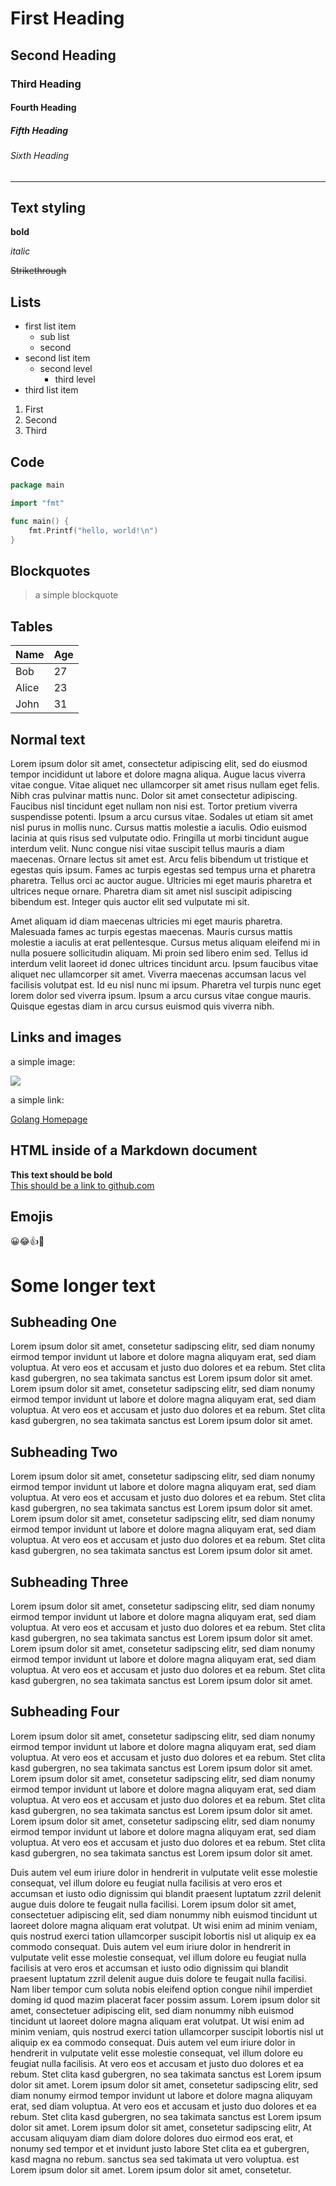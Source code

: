 # First Heading

## Second Heading

### Third Heading

#### Fourth Heading

##### Fifth Heading

###### Sixth Heading

---

## Text styling

**bold**

_italic_

~~Strikethrough~~

## Lists

- first list item
	- sub list
	- second
- second list item
	- second level
		- third level
- third list item

1. First
2. Second
3. Third


## Code

```go
package main

import "fmt"

func main() {
	fmt.Printf("hello, world!\n")
}
```

## Blockquotes

> a simple blockquote

## Tables

Name    | Age
--------|------
Bob     | 27
Alice   | 23
John	| 31

## Normal text

Lorem ipsum dolor sit amet, consectetur adipiscing elit, sed do eiusmod tempor incididunt ut labore et dolore magna aliqua. Augue lacus 
viverra vitae congue. Vitae 
aliquet nec ullamcorper sit amet risus nullam eget felis. Nibh cras pulvinar mattis nunc. Dolor sit amet consectetur adipiscing. Faucibus 
nisl tincidunt eget 
nullam non nisi est. Tortor pretium viverra suspendisse potenti. Ipsum a arcu cursus vitae. Sodales ut etiam sit amet nisl purus in mollis 
nunc. Cursus mattis 
molestie a iaculis. Odio euismod lacinia at quis risus sed vulputate odio. Fringilla ut morbi tincidunt augue interdum velit. Nunc congue 
nisi vitae suscipit 
tellus mauris a diam maecenas. Ornare lectus sit amet est. Arcu felis bibendum ut tristique et egestas quis ipsum. Fames ac turpis egestas 
sed tempus urna et 
pharetra pharetra. Tellus orci ac auctor augue. Ultricies mi eget mauris pharetra et ultrices neque ornare. Pharetra diam sit amet nisl 
suscipit adipiscing 
bibendum est. Integer quis auctor elit sed vulputate mi sit.

Amet aliquam id diam maecenas ultricies mi eget mauris pharetra. Malesuada fames ac turpis egestas maecenas. Mauris cursus mattis molestie 
a iaculis at erat 
pellentesque. Cursus metus aliquam eleifend mi in nulla posuere sollicitudin aliquam. Mi proin sed libero enim sed. Tellus id interdum 
velit laoreet id donec 
ultrices tincidunt arcu. Ipsum faucibus vitae aliquet nec ullamcorper sit amet. Viverra maecenas accumsan lacus vel facilisis volutpat est. 
Id eu nisl nunc mi 
ipsum. Pharetra vel turpis nunc eget lorem dolor sed viverra ipsum. Ipsum a arcu cursus vitae congue mauris. Quisque egestas diam in arcu 
cursus euismod quis 
viverra nibh.

## Links and images

a simple image:

![](https://blog.golang.org/gopher/header.jpg)

a simple link:

[Golang Homepage](https://golang.org/)

## HTML inside of a Markdown document 

<strong>This text should be bold</strong>
<br>
<a href="https://github.com">This should be a link to github.com</a>

## Emojis

😀😂👍🤘

# Some longer text

## Subheading One

Lorem ipsum dolor sit amet, consetetur sadipscing elitr, sed diam nonumy eirmod tempor 
invidunt ut labore et dolore magna aliquyam erat, sed diam voluptua. 
At vero eos et accusam et justo duo dolores et ea rebum. Stet clita kasd gubergren, 
no sea takimata sanctus est Lorem ipsum dolor sit amet. Lorem ipsum dolor sit amet,
consetetur sadipscing elitr, sed diam nonumy eirmod tempor invidunt ut labore et dolore magna aliquyam erat,
sed diam voluptua. 
At vero eos et accusam et justo duo dolores et ea rebum.
Stet clita kasd gubergren, no sea takimata sanctus est Lorem ipsum dolor sit amet.

## Subheading Two

Lorem ipsum dolor sit amet, consetetur sadipscing elitr, sed diam nonumy eirmod tempor 
invidunt ut labore et dolore magna aliquyam erat, sed diam voluptua. 
At vero eos et accusam et justo duo dolores et ea rebum. Stet clita kasd gubergren, 
no sea takimata sanctus est Lorem ipsum dolor sit amet. Lorem ipsum dolor sit amet,
consetetur sadipscing elitr, sed diam nonumy eirmod tempor invidunt ut labore et dolore magna aliquyam erat,
sed diam voluptua. 
At vero eos et accusam et justo duo dolores et ea rebum.
Stet clita kasd gubergren, no sea takimata sanctus est Lorem ipsum dolor sit amet.

## Subheading Three

Lorem ipsum dolor sit amet, consetetur sadipscing elitr, sed diam nonumy eirmod tempor 
invidunt ut labore et dolore magna aliquyam erat, sed diam voluptua. 
At vero eos et accusam et justo duo dolores et ea rebum. Stet clita kasd gubergren, 
no sea takimata sanctus est Lorem ipsum dolor sit amet. Lorem ipsum dolor sit amet,
consetetur sadipscing elitr, sed diam nonumy eirmod tempor invidunt ut labore et dolore magna aliquyam erat,
sed diam voluptua. 
At vero eos et accusam et justo duo dolores et ea rebum.
Stet clita kasd gubergren, no sea takimata sanctus est Lorem ipsum dolor sit amet.

## Subheading Four

Lorem ipsum dolor sit amet, consetetur sadipscing elitr, 
sed diam nonumy eirmod tempor invidunt ut labore et dolore magna aliquyam erat, sed diam voluptua. 
At vero eos et accusam et justo duo dolores et ea rebum. Stet clita kasd gubergren, 
no sea takimata sanctus est Lorem ipsum dolor sit amet. Lorem ipsum dolor sit amet, consetetur sadipscing elitr, 
sed diam nonumy eirmod tempor invidunt ut labore et dolore magna aliquyam erat, sed diam voluptua. 
At vero eos et accusam et justo duo dolores et ea rebum. Stet clita kasd gubergren, no sea takimata sanctus 
est Lorem ipsum dolor sit amet. Lorem ipsum dolor sit amet, consetetur sadipscing elitr,
sed diam nonumy eirmod tempor invidunt ut labore et dolore magna aliquyam erat, sed diam voluptua.
At vero eos et accusam et justo duo dolores et ea rebum. Stet clita kasd gubergren, no sea takimata sanctus 
est Lorem ipsum dolor sit amet.   

Duis autem vel eum iriure dolor in hendrerit in vulputate velit esse molestie consequat,
vel illum dolore eu feugiat nulla facilisis at vero eros et accumsan et iusto odio dignissim 
qui blandit praesent luptatum zzril delenit augue duis dolore te feugait nulla facilisi.
Lorem ipsum dolor sit amet, consectetuer adipiscing elit, sed diam nonummy nibh euismod tincidunt ut 
laoreet dolore magna aliquam erat volutpat.
Ut wisi enim ad minim veniam, quis nostrud exerci tation ullamcorper suscipit lobortis nisl ut aliquip ex ea 
commodo consequat. 
Duis autem vel eum iriure dolor in hendrerit in vulputate velit esse molestie consequat, 
vel illum dolore eu feugiat nulla facilisis at vero eros et accumsan et iusto odio dignissim qui blandit praesent 
luptatum zzril delenit augue duis dolore te feugait nulla facilisi.
Nam liber tempor cum soluta nobis eleifend option congue nihil imperdiet doming id quod mazim placerat facer 
possim assum. Lorem ipsum dolor sit amet, consectetuer adipiscing elit, sed diam nonummy nibh euismod tincidunt ut 
laoreet dolore magna aliquam erat volutpat. 
Ut wisi enim ad minim veniam, quis nostrud exerci tation ullamcorper suscipit lobortis nisl ut aliquip ex ea commodo consequat.
Duis autem vel eum iriure dolor in hendrerit in vulputate velit esse molestie consequat, 
vel illum dolore eu feugiat nulla facilisis.
At vero eos et accusam et justo duo dolores et ea rebum. Stet clita kasd gubergren,
no sea takimata sanctus est Lorem ipsum dolor sit amet. Lorem ipsum dolor sit amet, consetetur sadipscing elitr, 
sed diam nonumy eirmod tempor invidunt ut labore et dolore magna aliquyam erat, sed diam voluptua. 
At vero eos et accusam et justo duo dolores et ea rebum. Stet clita kasd gubergren,
no sea takimata sanctus est Lorem ipsum dolor sit amet. Lorem ipsum dolor sit amet, consetetur sadipscing elitr,
At accusam aliquyam diam diam dolore dolores duo eirmod eos erat,
et nonumy sed tempor et et invidunt justo labore Stet clita ea et gubergren,
kasd magna no rebum. sanctus sea sed takimata ut vero voluptua. est Lorem ipsum dolor sit amet.
Lorem ipsum dolor sit amet, consetetur.

